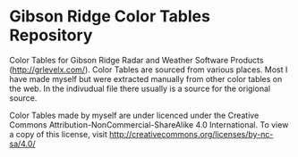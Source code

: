 # Gibson Ridge Color Tables Repository
Color Tables for Gibson Ridge Radar and Weather Software Products (http://grlevelx.com/). Color Tables are sourced from various places. Most I have made myself but were extracted manually from other color tables on the web. In the indivudual file there usually is a source for the origional source. 

Color Tables made by myself are under licenced under the Creative Commons Attribution-NonCommercial-ShareAlike 4.0 International. To view a copy of this license, visit http://creativecommons.org/licenses/by-nc-sa/4.0/
